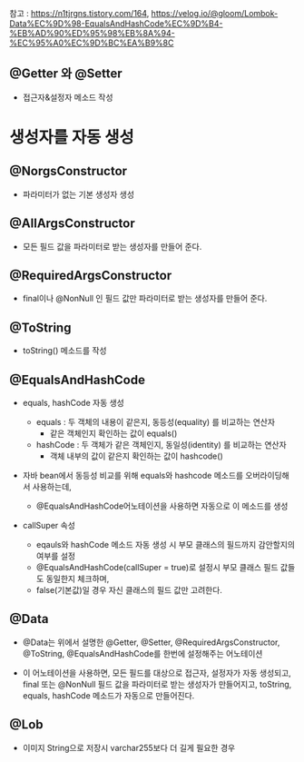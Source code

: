 참고 : 
https://n1tjrgns.tistory.com/164, 
https://velog.io/@gloom/Lombok-Data%EC%9D%98-EqualsAndHashCode%EC%9D%B4-%EB%AD%90%ED%95%98%EB%8A%94-%EC%95%A0%EC%9D%BC%EA%B9%8C


## @Getter 와 @Setter
- 접근자&설정자 메소드 작성


# 생성자를 자동 생성

## @NorgsConstructor 
- 파라미터가 없는 기본 생성자 생성

## @AllArgsConstructor
- 모든 필드 값을 파라미터로 받는 생성자를 만들어 준다.

## @RequiredArgsConstructor
- final이나 @NonNull 인 필드 값만 파라미터로 받는 생성자를 만들어 준다.

## @ToString
- toString() 메소드를 작성

## @EqualsAndHashCode
- equals, hashCode 자동 생성
    - equals :  두 객체의 내용이 같은지, 동등성(equality) 를 비교하는 연산자
        - 같은 객체인지 확인하는 값이 equals()
    - hashCode : 두 객체가 같은 객체인지, 동일성(identity) 를 비교하는 연산자
        - 객체 내부의 값이 같은지 확인하는 값이 hashcode()

- 자바 bean에서 동등성 비교를 위해 equals와 hashcode 메소드를 오버라이딩해서 사용하는데,
    - @EqualsAndHashCode어노테이션을 사용하면 자동으로 이 메소드를 생성

- callSuper 속성
    - eqauls와 hashCode 메소드 자동 생성 시 부모 클래스의 필드까지 감안할지의 여부를 설정
    - @EqualsAndHashCode(callSuper = true)로 설정시 부모 클래스 필드 값들도 동일한지 체크하며, 
    - false(기본값)일 경우 자신 클래스의 필드 값만 고려한다.

## @Data
- @Data는 위에서 설명한 @Getter, @Setter, @RequiredArgsConstructor, @ToString, @EqualsAndHashCode를 한번에 설정해주는 어노테이션

- 이 어노테이션을 사용하면, 모든 필드를 대상으로 접근자, 설정자가 자동 생성되고, final 또는 @NonNull 필드 값을 파라미터로 받는 생성자가 만들어지고, toString, equals, hashCode 메소드가 자동으로 만들어진다.

## @Lob
- 이미지 String으로 저장시 varchar255보다 더 길게 필요한 경우